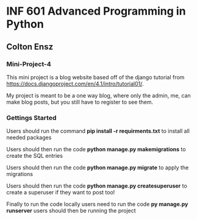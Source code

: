 # INF 601 Advanced Programming in Python
## Colton Ensz
###  Mini-Project-4
This mini project is a blog website based off of the django tutorial from https://docs.djangoproject.com/en/4.1/intro/tutorial01/.

My project is meant to be a one way blog, where only the admin, me, can make blog posts, but you still have to register to see them.

### Gettings Started  
Users should run the command **pip install -r requirments.txt** to install all needed packages

Users should then run the code **python manage.py makemigrations** to create the SQL entries

Users should then run the code **python manage.py migrate** to apply the migrations

Users should then run the code **python manage.py createsuperuser** to create a superuser if they want to post too!

Finally to run the code locally users need to run the code **py manage.py runserver** users should then be running the project